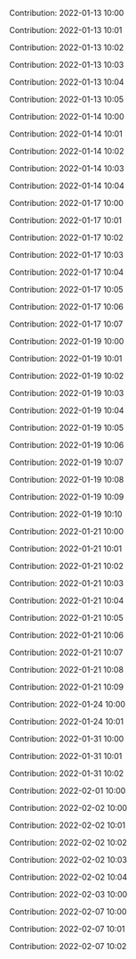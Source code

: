 Contribution: 2022-01-13 10:00

Contribution: 2022-01-13 10:01

Contribution: 2022-01-13 10:02

Contribution: 2022-01-13 10:03

Contribution: 2022-01-13 10:04

Contribution: 2022-01-13 10:05

Contribution: 2022-01-14 10:00

Contribution: 2022-01-14 10:01

Contribution: 2022-01-14 10:02

Contribution: 2022-01-14 10:03

Contribution: 2022-01-14 10:04

Contribution: 2022-01-17 10:00

Contribution: 2022-01-17 10:01

Contribution: 2022-01-17 10:02

Contribution: 2022-01-17 10:03

Contribution: 2022-01-17 10:04

Contribution: 2022-01-17 10:05

Contribution: 2022-01-17 10:06

Contribution: 2022-01-17 10:07

Contribution: 2022-01-19 10:00

Contribution: 2022-01-19 10:01

Contribution: 2022-01-19 10:02

Contribution: 2022-01-19 10:03

Contribution: 2022-01-19 10:04

Contribution: 2022-01-19 10:05

Contribution: 2022-01-19 10:06

Contribution: 2022-01-19 10:07

Contribution: 2022-01-19 10:08

Contribution: 2022-01-19 10:09

Contribution: 2022-01-19 10:10

Contribution: 2022-01-21 10:00

Contribution: 2022-01-21 10:01

Contribution: 2022-01-21 10:02

Contribution: 2022-01-21 10:03

Contribution: 2022-01-21 10:04

Contribution: 2022-01-21 10:05

Contribution: 2022-01-21 10:06

Contribution: 2022-01-21 10:07

Contribution: 2022-01-21 10:08

Contribution: 2022-01-21 10:09

Contribution: 2022-01-24 10:00

Contribution: 2022-01-24 10:01

Contribution: 2022-01-31 10:00

Contribution: 2022-01-31 10:01

Contribution: 2022-01-31 10:02

Contribution: 2022-02-01 10:00

Contribution: 2022-02-02 10:00

Contribution: 2022-02-02 10:01

Contribution: 2022-02-02 10:02

Contribution: 2022-02-02 10:03

Contribution: 2022-02-02 10:04

Contribution: 2022-02-03 10:00

Contribution: 2022-02-07 10:00

Contribution: 2022-02-07 10:01

Contribution: 2022-02-07 10:02

